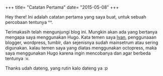 +++
title= "Catatan Pertama"
date= "2015-05-08"
+++

<p class="message">
  Hey there! Ini adalah catatan pertama yang saya buat, untuk sebuah percobaan tentunya ^^.
</p>

Terimakasih telah mengunjungi blog ini. Mungkin akan ada yang bertanya mengapa saya menggunakan Hugo. Kata temen saya [Ivan](http://ivanfp.tk), penggunaaan blogger, wordpress, tumblr, dan sejenisnya sudah mainsetrum atau sering digunakan.
kalau temen saya yang diatas menggunakan octopress, maka saya menggunakan Hugo karena ingin mencobanya dan agar berbeda tentunya :v.

Thanks udah dateng, yang rutin kalo dateng ya :p
